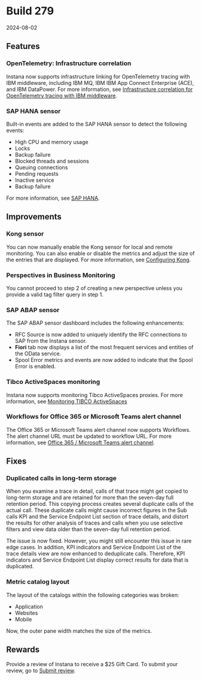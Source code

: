 # Build 279

2024-08-02

## Features
### OpenTelemetry: Infrastructure correlation
Instana now supports infrastructure linking for OpenTelemetry tracing with IBM middleware, including IBM MQ, IBM IBM App Connect Enterprise (ACE), and IBM DataPower. For more information, see [Infrastructure correlation for OpenTelemetry tracing with IBM middleware](https://www.ibm.com/docs/en/instana-observability/current?topic=opentelemetry-related-service-mappings-infrastructure-correlation).

### SAP HANA sensor
Built-in events are added to the SAP HANA sensor to detect the following events:

- High CPU and memory usage
- Locks
- Backup failure
- Blocked threads and sessions
- Queuing connections
- Pending requests
- Inactive service
- Backup failure

For more information, see [SAP HANA](https://www.ibm.com/docs/en/instana-observability/current?topic=references-built-in-events-reference).

## Improvements
### Kong sensor
You can now manually enable the Kong sensor for local and remote monitoring. You can also enable or disable the metrics and adjust the size of the entries that are displayed. For more information, see [Configuring Kong](https://www.ibm.com/docs/en/instana-observability/current?topic=technologies-monitoring-kong-api-gateway).

### Perspectives in Business Monitoring
You cannot proceed to step 2 of creating a new perspective unless you provide a valid tag filter query in step 1.

### SAP ABAP sensor
The SAP ABAP sensor dashboard includes the following enhancements:

* RFC Source is now added to uniquely identify the RFC connections to SAP from the Instana sensor.
* **Fiori** tab now displays a list of the most frequent services and entities of the OData service.
* Spool Error metrics and events are now added to indicate that the Spool Error is enabled.

###  Tibco ActiveSpaces monitoring
Instana now supports monitoring Tibco ActiveSpaces proxies. For more information, see [Monitoring TIBCO ActiveSpaces](https://www.ibm.com/docs/en/instana-observability/current?topic=technologies-monitoring-tibco-activespaces)

### Workflows for Office 365 or Microsoft Teams alert channel
The Office 365 or Microsoft Teams alert channel now supports Workflows. The alert channel URL must be updated to workflow URL. For more information, see [Office 365 / Microsoft Teams alert channel](https://www.ibm.com/docs/en/instana-observability/current?topic=alerting-office-365microsoft-teams).

## Fixes
### Duplicated calls in long-term storage
When you examine a trace in detail, calls of that trace might get copied to long-term storage and are retained for more than the seven-day full retention period. This copying process creates several duplicate calls of the actual call. These duplicate calls might cause incorrect figures in the Sub calls KPI and the Service Endpoint List section of trace details, and distort the results for other analysis of traces and calls when you use selective filters and view data older than the seven-day full retention period.

The issue is now fixed. However, you might still encounter this issue in rare edge cases. In addition, KPI indicators and Service Endpoint List of the trace details view are now enhanced to deduplicate calls. Therefore, KPI indicators and Service Endpoint List display correct results for data that is duplicated.

### Metric catalog layout
The layout of the catalogs within the following categories was broken:

- Application
- Websites
- Mobile

Now, the outer pane width matches the size of the metrics.

## Rewards
Provide a review of Instana to receive a $25 Gift Card. To submit your review, go to [Submit review](https://www.g2.com/contributor/instana-an-ibm-company-25-usd-2-reward-link?secure%5Bpage_id%5D=instana-an-ibm-company-25-usd-2-reward-link&secure%5Brewards%5D=true&secure%5Btoken%5D=5f61c4680c043dd462ee268a2e95504e1cec47c239f634889f1a86908d965fa1&utm_source=ibm&utm_medium=CSA&utm_campaign=email).
